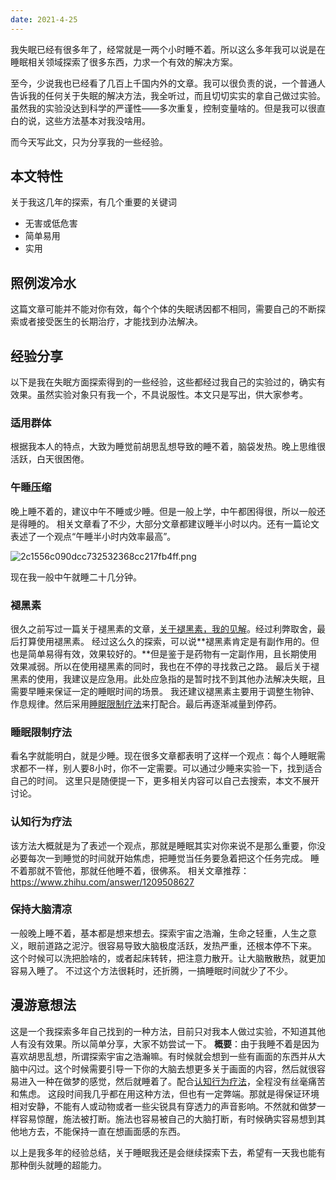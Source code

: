 ```yaml
---
date: 2021-4-25
---
```


我失眠已经有很多年了，经常就是一两个小时睡不着。所以这么多年我可以说是在睡眠相关领域探索了很多东西，力求一个有效的解决方案。

<!--more-->

至今，少说我也已经看了几百上千国内外的文章。我可以很负责的说，一个普通人告诉我的任何关于失眠的解决方法，我全听过，而且切切实实的拿自己做过实验。虽然我的实验没达到科学的严谨性——多次重复，控制变量啥的。但是我可以很直白的说，这些方法基本对我没啥用。

而今天写此文，只为分享我的一些经验。

## 本文特性
关于我这几年的探索，有几个重要的关键词
- 无害或低危害
- 简单易用
- 实用

## 照例泼冷水
这篇文章可能并不能对你有效，每个个体的失眠诱因都不相同，需要自己的不断探索或者接受医生的长期治疗，才能找到办法解决。

## 经验分享
以下是我在失眠方面探索得到的一些经验，这些都经过我自己的实验过的，确实有效果。虽然实验对象只有我一个，不具说服性。本文只是写出，供大家参考。

### 适用群体
根据我本人的特点，大致为睡觉前胡思乱想导致的睡不着，脑袋发热。晚上思维很活跃，白天很困倦。

### 午睡压缩
晚上睡不着的，建议中午不睡或少睡。但是一般上学，中午都困得很，所以一般还是得睡的。
相关文章看了不少，大部分文章都建议睡半小时以内。还有一篇论文表述了一个观点“午睡半小时内效率最高”。

![2c1556c090dcc732532368cc217fb4ff.png](https://image.gslb.dawnlab.me/2c1556c090dcc732532368cc217fb4ff.png)

现在我一般中午就睡二十几分钟。

### 褪黑素
很久之前写过一篇关于褪黑素的文章，[关于褪黑素，我的见解](https://nexmoe.com/3598893859.html)。经过利弊取舍，最后打算使用褪黑素。
经过这么久的探索，可以说**褪黑素肯定是有副作用的。但也是简单易得有效，效果较好的。**但是鉴于是药物有一定副作用，且长期使用效果减弱。所以在使用褪黑素的同时，我也在不停的寻找救己之路。
最后关于褪黑素的使用，我建议是应急用。此处应急指的是暂时找不到其他办法解决失眠，且需要早睡来保证一定的睡眠时间的场景。
我还建议褪黑素主要用于调整生物钟、作息规律。然后采用[睡眠限制疗法](#睡眠限制疗法)来打配合。最后再逐渐减量到停药。

### 睡眠限制疗法
看名字就能明白，就是少睡。现在很多文章都表明了这样一个观点：每个人睡眠需求都不一样，别人要8小时，你不一定需要。可以通过少睡来实验一下，找到适合自己的时间。
这里只是随便提一下，更多相关内容可以自己去搜索，本文不展开讨论。

### 认知行为疗法
该方法大概就是为了表述一个观点，那就是睡眠其实对你来说不是那么重要，你没必要每次一到睡觉的时间就开始焦虑，把睡觉当任务要急着把这个任务完成。
睡不着那就不管他，那就任他睡不着，很佛系。
相关文章推荐：https://www.zhihu.com/answer/1209508627

### 保持大脑清凉
一般晚上睡不着，基本都是想来想去。探索宇宙之浩瀚，生命之轻重，人生之意义，眼前道路之泥泞。很容易导致大脑极度活跃，发热严重，还根本停不下来。
这个时候可以洗把脸啥的，或者起床转转，把注意力散开。让大脑散散热，就更加容易入睡了。
不过这个方法很耗时，还折腾，一搞睡眠时间就少了不少。

## 漫游意想法
这是一个我探索多年自己找到的一种方法，目前只对我本人做过实验，不知道其他人有没有效果。所以简单分享，大家不妨尝试一下。
**概要**：由于我睡不着是因为喜欢胡思乱想，所谓探索宇宙之浩瀚嘛。有时候就会想到一些有画面的东西并从大脑中闪过。这个时候需要引导一下你的大脑去想更多关于画面的内容，然后就很容易进入一种在做梦的感觉，然后就睡着了。配合[认知行为疗法](#认知行为疗法)，全程没有丝毫痛苦和焦虑。
这段时间我几乎都在用这种方法，但也有一定弊端。那就是得保证环境相对安静，不能有人或动物或者一些尖锐具有穿透力的声音影响。不然就和做梦一样容易惊醒，施法被打断。施法也容易被自己的大脑打断，有时候确实容易想到其他地方去，不能保持一直在想画面感的东西。

以上是我多年的经验总结，关于睡眠我还是会继续探索下去，希望有一天我也能有那种倒头就睡的超能力。